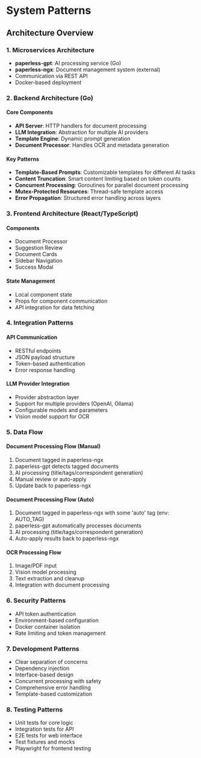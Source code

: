 # System Patterns

## Architecture Overview

### 1. Microservices Architecture
- **paperless-gpt**: AI processing service (Go)
- **paperless-ngx**: Document management system (external)
- Communication via REST API
- Docker-based deployment

### 2. Backend Architecture (Go)

#### Core Components
- **API Server**: HTTP handlers for document processing
- **LLM Integration**: Abstraction for multiple AI providers
- **Template Engine**: Dynamic prompt generation
- **Document Processor**: Handles OCR and metadata generation

#### Key Patterns
- **Template-Based Prompts**: Customizable templates for different AI tasks
- **Content Truncation**: Smart content limiting based on token counts
- **Concurrent Processing**: Goroutines for parallel document processing
- **Mutex-Protected Resources**: Thread-safe template access
- **Error Propagation**: Structured error handling across layers

### 3. Frontend Architecture (React/TypeScript)

#### Components
- Document Processor
- Suggestion Review
- Document Cards
- Sidebar Navigation
- Success Modal

#### State Management
- Local component state
- Props for component communication
- API integration for data fetching

### 4. Integration Patterns

#### API Communication
- RESTful endpoints
- JSON payload structure
- Token-based authentication
- Error response handling

#### LLM Provider Integration
- Provider abstraction layer
- Support for multiple providers (OpenAI, Ollama)
- Configurable models and parameters
- Vision model support for OCR

### 5. Data Flow

#### Document Processing Flow (Manual)
1. Document tagged in paperless-ngx
2. paperless-gpt detects tagged documents
3. AI processing (title/tags/correspondent generation)
4. Manual review or auto-apply
5. Update back to paperless-ngx

#### Document Processing Flow (Auto)
1. Document tagged in paperless-ngx with some 'auto' tag (env: AUTO_TAG)
2. paperless-gpt automatically processes documents
3. AI processing (title/tags/correspondent generation)
4. Auto-apply results back to paperless-ngx

#### OCR Processing Flow
1. Image/PDF input
2. Vision model processing
3. Text extraction and cleanup
4. Integration with document processing

### 6. Security Patterns
- API token authentication
- Environment-based configuration
- Docker container isolation
- Rate limiting and token management

### 7. Development Patterns
- Clear separation of concerns
- Dependency injection
- Interface-based design
- Concurrent processing with safety
- Comprehensive error handling
- Template-based customization

### 8. Testing Patterns
- Unit tests for core logic
- Integration tests for API
- E2E tests for web interface
- Test fixtures and mocks
- Playwright for frontend testing
